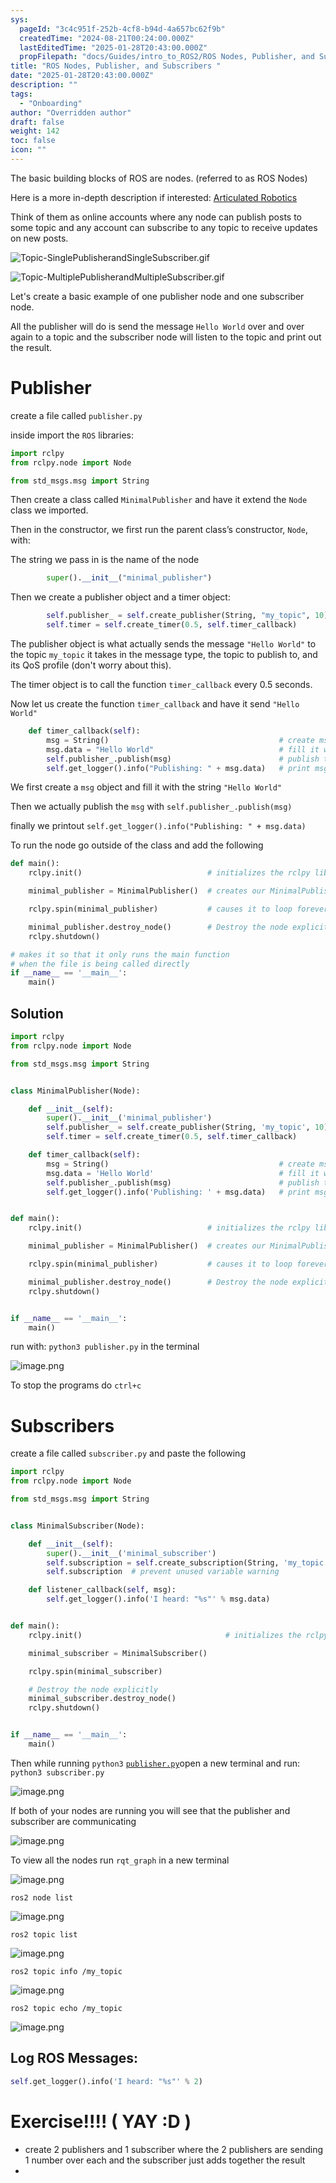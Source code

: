 ```yaml
---
sys:
  pageId: "3c4c951f-252b-4cf8-b94d-4a657bc62f9b"
  createdTime: "2024-08-21T00:24:00.000Z"
  lastEditedTime: "2025-01-28T20:43:00.000Z"
  propFilepath: "docs/Guides/intro_to_ROS2/ROS Nodes, Publisher, and Subscribers .md"
title: "ROS Nodes, Publisher, and Subscribers "
date: "2025-01-28T20:43:00.000Z"
description: ""
tags:
  - "Onboarding"
author: "Overridden author"
draft: false
weight: 142
toc: false
icon: ""
---
```


The basic building blocks of ROS are nodes. (referred to as ROS Nodes)

Here is a more in-depth description if interested: [Articulated Robotics](https://articulatedrobotics.xyz/tutorials/ready-for-ros/ros-overview#2-nodes)

Think of them as online accounts where any node can publish posts to some topic and any account can subscribe to any topic to receive updates on new posts.

![Topic-SinglePublisherandSingleSubscriber.gif](https://docs.ros.org/en/humble/_images/Topic-SinglePublisherandSingleSubscriber.gif)

![Topic-MultiplePublisherandMultipleSubscriber.gif](https://docs.ros.org/en/humble/_images/Topic-MultiplePublisherandMultipleSubscriber.gif)

Let's create a basic example of one publisher node and one subscriber node.

All the publisher will do is send the message `Hello World` over and over again to a topic and the subscriber node will listen to the topic and print out the result.

# Publisher

create a file called `publisher.py` 

inside import the `ROS` libraries:

```python
import rclpy
from rclpy.node import Node

from std_msgs.msg import String
```

Then create a class called `MinimalPublisher` and have it extend the `Node` class we imported.

Then in the constructor, we first run the parent class’s constructor, `Node`, with:

The string we pass in is the name of the node

```python
        super().__init__("minimal_publisher")
```

Then we create a publisher object and a timer object:

```python
        self.publisher_ = self.create_publisher(String, "my_topic", 10)
        self.timer = self.create_timer(0.5, self.timer_callback)
```

The publisher object is what actually sends the message `"Hello World"` to the topic `my_topic` it takes in the message type, the topic to publish to, and its QoS profile (don't worry about this).

The timer object is to call the function `timer_callback` every 0.5 seconds.

Now let us create the function `timer_callback` and have it send `"Hello World"`

```python
    def timer_callback(self):
        msg = String()                                      # create msg object
        msg.data = "Hello World"                            # fill it with data
        self.publisher_.publish(msg)                        # publish the message
        self.get_logger().info("Publishing: " + msg.data)   # print msg
```

We first create a `msg` object and fill it with the string `"Hello World"`

Then we actually publish the `msg` with `self.publisher_.publish(msg)`

finally we printout `self.get_logger().info("Publishing: " + msg.data)`

To run the node go outside of the class and add the following

```python
def main():
    rclpy.init()                            # initializes the rclpy library

    minimal_publisher = MinimalPublisher()  # creates our MinimalPublisher object

    rclpy.spin(minimal_publisher)           # causes it to loop forever

    minimal_publisher.destroy_node()        # Destroy the node explicitly
    rclpy.shutdown()

# makes it so that it only runs the main function
# when the file is being called directly
if __name__ == '__main__': 
    main()
```

## Solution

```python
import rclpy
from rclpy.node import Node

from std_msgs.msg import String


class MinimalPublisher(Node):

    def __init__(self):
        super().__init__('minimal_publisher')
        self.publisher_ = self.create_publisher(String, 'my_topic', 10)
        self.timer = self.create_timer(0.5, self.timer_callback)

    def timer_callback(self):
        msg = String()                                      # create msg object
        msg.data = 'Hello World'                            # fill it with data
        self.publisher_.publish(msg)                        # publish the message
        self.get_logger().info('Publishing: ' + msg.data)   # print msg


def main():
    rclpy.init()                            # initializes the rclpy library

    minimal_publisher = MinimalPublisher()  # creates our MinimalPublisher object

    rclpy.spin(minimal_publisher)           # causes it to loop forever

    minimal_publisher.destroy_node()        # Destroy the node explicitly
    rclpy.shutdown()


if __name__ == '__main__':
    main()
```

run with: `python3 publisher.py` in the terminal

![image.png](https://prod-files-secure.s3.us-west-2.amazonaws.com/d518164a-d88e-44d1-a4ee-3adb3bd8bce0/9214accb-ad5b-44f1-a31c-b3167c59138b/image.png?X-Amz-Algorithm=AWS4-HMAC-SHA256&X-Amz-Content-Sha256=UNSIGNED-PAYLOAD&X-Amz-Credential=ASIAZI2LB466XM6PCVM4%2F20250603%2Fus-west-2%2Fs3%2Faws4_request&X-Amz-Date=20250603T132607Z&X-Amz-Expires=3600&X-Amz-Security-Token=IQoJb3JpZ2luX2VjED0aCXVzLXdlc3QtMiJGMEQCIAmBP%2F0wN1ezrf004T%2FIs%2BAnnXKXShnLj5THTaXjmg8aAiA%2BnjUYcklGuCfpENhobNnij%2FpYYlE%2Fq6YfmrZJolBrlSr%2FAwgWEAAaDDYzNzQyMzE4MzgwNSIMs9Xv9QJgwVEqeM9lKtwDjGsSYyHXAZqzeZfhwrqmAi9o5enhUmZcGCS%2FajDzURWcfYlisR4VjfMpz7%2FS%2B5wgWJqpo%2FGOQT1aoLdSSBTQ6Kkmi37LBuVgct7W8R4uGeUdtY%2FMwPNmw%2BNZXE4dDxESKAO0jhHBhU9PAeegEyU8t9lB%2Fe%2Fg%2FqO3sHiAu3gUdVzSWlNPFtxYC9nVHnm6bydyNYnAgBEFArPOYeu%2F3HTpT%2F1EMbrMeV6328XZDTgvpBrICOppC6y2u1vqxtgvnapLNOr9A7H8X0Pb8pmG8Ho3zKV9QejgZ1I36dYyHV7BtqKcoI07LeC7C%2FKJ5WxCZyiLqZ%2B2U75uaEexJ%2FnVf2WMb6kLo%2BGKqFmBO6eKU6CKUJvHfsu5EKBppTQ%2B6JPHbwtlZupPQvfTlUzfBzYWWtGopnoGLEcVB1EVw4xChqW3kCEeEDidHrDBF1pjixUYGsZmU%2FOIRNmPJrFQHLV7Sv6Dx8kX1tYcEKRTaSpVZvV6dO3r0dzsfqjZLhAoYcggCYymuDRnr02BDPPxaPWGelMkgvnCHH%2BL9lsZiOJPG%2Bg1IaF0ISPGVhdwdl1K48TuIoXYXV2yQ%2BtEnbLNN4EivZbF0PZ%2FxoMB3%2BtVonhvrMTy3wLaptvLPRcFI2uUzXsw7eX7wQY6pgFQWQE4kRqKJdbTrNMvPFcS2MRH7DXkaNZdW%2Bv6%2B9vav38fyC2G2SAY5CH6VmgzLEM9G9OwUWmI5VHQove7hvM3S9Gq3VEGWRDbaHKeoQn6P6fnaWpxWi8uGqOgs1VhkhquLqpoYYvQ6lflpSRs42YTpctHXm2DbDya1%2F01Cs3izCVy1LtugtteO6bH0%2FUMXgpR62jVx4cH5E7TR9wouyPC%2FWbi6WEZ&X-Amz-Signature=aa65c2c30b3e46bc833139277101b4b1667d9d0e465a6e9179a23cedf05a7d59&X-Amz-SignedHeaders=host&x-id=GetObject)

To stop the programs do `ctrl+c`

# Subscribers

create a file called `subscriber.py` and paste the following

```python
import rclpy
from rclpy.node import Node

from std_msgs.msg import String


class MinimalSubscriber(Node):

    def __init__(self):
        super().__init__('minimal_subscriber')
        self.subscription = self.create_subscription(String, 'my_topic', self.listener_callback, 10)
        self.subscription  # prevent unused variable warning

    def listener_callback(self, msg):
        self.get_logger().info('I heard: "%s"' % msg.data)


def main():
    rclpy.init()                                # initializes the rclpy library

    minimal_subscriber = MinimalSubscriber()

    rclpy.spin(minimal_subscriber)

    # Destroy the node explicitly
    minimal_subscriber.destroy_node()
    rclpy.shutdown()


if __name__ == '__main__':
    main()
```

Then while running `python3` [`publisher.py`](http://publisher.py/)open a new terminal and run: `python3 subscriber.py` 

![image.png](https://prod-files-secure.s3.us-west-2.amazonaws.com/d518164a-d88e-44d1-a4ee-3adb3bd8bce0/611fccf2-c738-4dbd-94e9-98f209092866/image.png?X-Amz-Algorithm=AWS4-HMAC-SHA256&X-Amz-Content-Sha256=UNSIGNED-PAYLOAD&X-Amz-Credential=ASIAZI2LB466XM6PCVM4%2F20250603%2Fus-west-2%2Fs3%2Faws4_request&X-Amz-Date=20250603T132607Z&X-Amz-Expires=3600&X-Amz-Security-Token=IQoJb3JpZ2luX2VjED0aCXVzLXdlc3QtMiJGMEQCIAmBP%2F0wN1ezrf004T%2FIs%2BAnnXKXShnLj5THTaXjmg8aAiA%2BnjUYcklGuCfpENhobNnij%2FpYYlE%2Fq6YfmrZJolBrlSr%2FAwgWEAAaDDYzNzQyMzE4MzgwNSIMs9Xv9QJgwVEqeM9lKtwDjGsSYyHXAZqzeZfhwrqmAi9o5enhUmZcGCS%2FajDzURWcfYlisR4VjfMpz7%2FS%2B5wgWJqpo%2FGOQT1aoLdSSBTQ6Kkmi37LBuVgct7W8R4uGeUdtY%2FMwPNmw%2BNZXE4dDxESKAO0jhHBhU9PAeegEyU8t9lB%2Fe%2Fg%2FqO3sHiAu3gUdVzSWlNPFtxYC9nVHnm6bydyNYnAgBEFArPOYeu%2F3HTpT%2F1EMbrMeV6328XZDTgvpBrICOppC6y2u1vqxtgvnapLNOr9A7H8X0Pb8pmG8Ho3zKV9QejgZ1I36dYyHV7BtqKcoI07LeC7C%2FKJ5WxCZyiLqZ%2B2U75uaEexJ%2FnVf2WMb6kLo%2BGKqFmBO6eKU6CKUJvHfsu5EKBppTQ%2B6JPHbwtlZupPQvfTlUzfBzYWWtGopnoGLEcVB1EVw4xChqW3kCEeEDidHrDBF1pjixUYGsZmU%2FOIRNmPJrFQHLV7Sv6Dx8kX1tYcEKRTaSpVZvV6dO3r0dzsfqjZLhAoYcggCYymuDRnr02BDPPxaPWGelMkgvnCHH%2BL9lsZiOJPG%2Bg1IaF0ISPGVhdwdl1K48TuIoXYXV2yQ%2BtEnbLNN4EivZbF0PZ%2FxoMB3%2BtVonhvrMTy3wLaptvLPRcFI2uUzXsw7eX7wQY6pgFQWQE4kRqKJdbTrNMvPFcS2MRH7DXkaNZdW%2Bv6%2B9vav38fyC2G2SAY5CH6VmgzLEM9G9OwUWmI5VHQove7hvM3S9Gq3VEGWRDbaHKeoQn6P6fnaWpxWi8uGqOgs1VhkhquLqpoYYvQ6lflpSRs42YTpctHXm2DbDya1%2F01Cs3izCVy1LtugtteO6bH0%2FUMXgpR62jVx4cH5E7TR9wouyPC%2FWbi6WEZ&X-Amz-Signature=00adfada230d657456187c64c514a8fcc18126ca7618c2afbca8c97cc696e271&X-Amz-SignedHeaders=host&x-id=GetObject)

If both of your nodes are running you will see that the publisher and subscriber are communicating

![image.png](https://prod-files-secure.s3.us-west-2.amazonaws.com/d518164a-d88e-44d1-a4ee-3adb3bd8bce0/eea428b5-1cf0-43bb-a30b-81cbaf6c5c78/image.png?X-Amz-Algorithm=AWS4-HMAC-SHA256&X-Amz-Content-Sha256=UNSIGNED-PAYLOAD&X-Amz-Credential=ASIAZI2LB466XM6PCVM4%2F20250603%2Fus-west-2%2Fs3%2Faws4_request&X-Amz-Date=20250603T132607Z&X-Amz-Expires=3600&X-Amz-Security-Token=IQoJb3JpZ2luX2VjED0aCXVzLXdlc3QtMiJGMEQCIAmBP%2F0wN1ezrf004T%2FIs%2BAnnXKXShnLj5THTaXjmg8aAiA%2BnjUYcklGuCfpENhobNnij%2FpYYlE%2Fq6YfmrZJolBrlSr%2FAwgWEAAaDDYzNzQyMzE4MzgwNSIMs9Xv9QJgwVEqeM9lKtwDjGsSYyHXAZqzeZfhwrqmAi9o5enhUmZcGCS%2FajDzURWcfYlisR4VjfMpz7%2FS%2B5wgWJqpo%2FGOQT1aoLdSSBTQ6Kkmi37LBuVgct7W8R4uGeUdtY%2FMwPNmw%2BNZXE4dDxESKAO0jhHBhU9PAeegEyU8t9lB%2Fe%2Fg%2FqO3sHiAu3gUdVzSWlNPFtxYC9nVHnm6bydyNYnAgBEFArPOYeu%2F3HTpT%2F1EMbrMeV6328XZDTgvpBrICOppC6y2u1vqxtgvnapLNOr9A7H8X0Pb8pmG8Ho3zKV9QejgZ1I36dYyHV7BtqKcoI07LeC7C%2FKJ5WxCZyiLqZ%2B2U75uaEexJ%2FnVf2WMb6kLo%2BGKqFmBO6eKU6CKUJvHfsu5EKBppTQ%2B6JPHbwtlZupPQvfTlUzfBzYWWtGopnoGLEcVB1EVw4xChqW3kCEeEDidHrDBF1pjixUYGsZmU%2FOIRNmPJrFQHLV7Sv6Dx8kX1tYcEKRTaSpVZvV6dO3r0dzsfqjZLhAoYcggCYymuDRnr02BDPPxaPWGelMkgvnCHH%2BL9lsZiOJPG%2Bg1IaF0ISPGVhdwdl1K48TuIoXYXV2yQ%2BtEnbLNN4EivZbF0PZ%2FxoMB3%2BtVonhvrMTy3wLaptvLPRcFI2uUzXsw7eX7wQY6pgFQWQE4kRqKJdbTrNMvPFcS2MRH7DXkaNZdW%2Bv6%2B9vav38fyC2G2SAY5CH6VmgzLEM9G9OwUWmI5VHQove7hvM3S9Gq3VEGWRDbaHKeoQn6P6fnaWpxWi8uGqOgs1VhkhquLqpoYYvQ6lflpSRs42YTpctHXm2DbDya1%2F01Cs3izCVy1LtugtteO6bH0%2FUMXgpR62jVx4cH5E7TR9wouyPC%2FWbi6WEZ&X-Amz-Signature=3c149008f7943ed5eb80fa8df992448168370579a52b689aa29a8de997bbf35c&X-Amz-SignedHeaders=host&x-id=GetObject)

To view all the nodes run `rqt_graph` in a new terminal

![image.png](https://prod-files-secure.s3.us-west-2.amazonaws.com/d518164a-d88e-44d1-a4ee-3adb3bd8bce0/1d98e964-4318-4d62-b5c4-8c8f78368598/image.png?X-Amz-Algorithm=AWS4-HMAC-SHA256&X-Amz-Content-Sha256=UNSIGNED-PAYLOAD&X-Amz-Credential=ASIAZI2LB466XM6PCVM4%2F20250603%2Fus-west-2%2Fs3%2Faws4_request&X-Amz-Date=20250603T132607Z&X-Amz-Expires=3600&X-Amz-Security-Token=IQoJb3JpZ2luX2VjED0aCXVzLXdlc3QtMiJGMEQCIAmBP%2F0wN1ezrf004T%2FIs%2BAnnXKXShnLj5THTaXjmg8aAiA%2BnjUYcklGuCfpENhobNnij%2FpYYlE%2Fq6YfmrZJolBrlSr%2FAwgWEAAaDDYzNzQyMzE4MzgwNSIMs9Xv9QJgwVEqeM9lKtwDjGsSYyHXAZqzeZfhwrqmAi9o5enhUmZcGCS%2FajDzURWcfYlisR4VjfMpz7%2FS%2B5wgWJqpo%2FGOQT1aoLdSSBTQ6Kkmi37LBuVgct7W8R4uGeUdtY%2FMwPNmw%2BNZXE4dDxESKAO0jhHBhU9PAeegEyU8t9lB%2Fe%2Fg%2FqO3sHiAu3gUdVzSWlNPFtxYC9nVHnm6bydyNYnAgBEFArPOYeu%2F3HTpT%2F1EMbrMeV6328XZDTgvpBrICOppC6y2u1vqxtgvnapLNOr9A7H8X0Pb8pmG8Ho3zKV9QejgZ1I36dYyHV7BtqKcoI07LeC7C%2FKJ5WxCZyiLqZ%2B2U75uaEexJ%2FnVf2WMb6kLo%2BGKqFmBO6eKU6CKUJvHfsu5EKBppTQ%2B6JPHbwtlZupPQvfTlUzfBzYWWtGopnoGLEcVB1EVw4xChqW3kCEeEDidHrDBF1pjixUYGsZmU%2FOIRNmPJrFQHLV7Sv6Dx8kX1tYcEKRTaSpVZvV6dO3r0dzsfqjZLhAoYcggCYymuDRnr02BDPPxaPWGelMkgvnCHH%2BL9lsZiOJPG%2Bg1IaF0ISPGVhdwdl1K48TuIoXYXV2yQ%2BtEnbLNN4EivZbF0PZ%2FxoMB3%2BtVonhvrMTy3wLaptvLPRcFI2uUzXsw7eX7wQY6pgFQWQE4kRqKJdbTrNMvPFcS2MRH7DXkaNZdW%2Bv6%2B9vav38fyC2G2SAY5CH6VmgzLEM9G9OwUWmI5VHQove7hvM3S9Gq3VEGWRDbaHKeoQn6P6fnaWpxWi8uGqOgs1VhkhquLqpoYYvQ6lflpSRs42YTpctHXm2DbDya1%2F01Cs3izCVy1LtugtteO6bH0%2FUMXgpR62jVx4cH5E7TR9wouyPC%2FWbi6WEZ&X-Amz-Signature=2ac6e53ca0342f7e711a9332e7cb70667f0b3c8e94a9312b36bb2908fc490550&X-Amz-SignedHeaders=host&x-id=GetObject)

`ros2 node list`

![image.png](https://prod-files-secure.s3.us-west-2.amazonaws.com/d518164a-d88e-44d1-a4ee-3adb3bd8bce0/680ac8cf-e6d9-4164-9ece-5b9a6fccffee/image.png?X-Amz-Algorithm=AWS4-HMAC-SHA256&X-Amz-Content-Sha256=UNSIGNED-PAYLOAD&X-Amz-Credential=ASIAZI2LB466XM6PCVM4%2F20250603%2Fus-west-2%2Fs3%2Faws4_request&X-Amz-Date=20250603T132607Z&X-Amz-Expires=3600&X-Amz-Security-Token=IQoJb3JpZ2luX2VjED0aCXVzLXdlc3QtMiJGMEQCIAmBP%2F0wN1ezrf004T%2FIs%2BAnnXKXShnLj5THTaXjmg8aAiA%2BnjUYcklGuCfpENhobNnij%2FpYYlE%2Fq6YfmrZJolBrlSr%2FAwgWEAAaDDYzNzQyMzE4MzgwNSIMs9Xv9QJgwVEqeM9lKtwDjGsSYyHXAZqzeZfhwrqmAi9o5enhUmZcGCS%2FajDzURWcfYlisR4VjfMpz7%2FS%2B5wgWJqpo%2FGOQT1aoLdSSBTQ6Kkmi37LBuVgct7W8R4uGeUdtY%2FMwPNmw%2BNZXE4dDxESKAO0jhHBhU9PAeegEyU8t9lB%2Fe%2Fg%2FqO3sHiAu3gUdVzSWlNPFtxYC9nVHnm6bydyNYnAgBEFArPOYeu%2F3HTpT%2F1EMbrMeV6328XZDTgvpBrICOppC6y2u1vqxtgvnapLNOr9A7H8X0Pb8pmG8Ho3zKV9QejgZ1I36dYyHV7BtqKcoI07LeC7C%2FKJ5WxCZyiLqZ%2B2U75uaEexJ%2FnVf2WMb6kLo%2BGKqFmBO6eKU6CKUJvHfsu5EKBppTQ%2B6JPHbwtlZupPQvfTlUzfBzYWWtGopnoGLEcVB1EVw4xChqW3kCEeEDidHrDBF1pjixUYGsZmU%2FOIRNmPJrFQHLV7Sv6Dx8kX1tYcEKRTaSpVZvV6dO3r0dzsfqjZLhAoYcggCYymuDRnr02BDPPxaPWGelMkgvnCHH%2BL9lsZiOJPG%2Bg1IaF0ISPGVhdwdl1K48TuIoXYXV2yQ%2BtEnbLNN4EivZbF0PZ%2FxoMB3%2BtVonhvrMTy3wLaptvLPRcFI2uUzXsw7eX7wQY6pgFQWQE4kRqKJdbTrNMvPFcS2MRH7DXkaNZdW%2Bv6%2B9vav38fyC2G2SAY5CH6VmgzLEM9G9OwUWmI5VHQove7hvM3S9Gq3VEGWRDbaHKeoQn6P6fnaWpxWi8uGqOgs1VhkhquLqpoYYvQ6lflpSRs42YTpctHXm2DbDya1%2F01Cs3izCVy1LtugtteO6bH0%2FUMXgpR62jVx4cH5E7TR9wouyPC%2FWbi6WEZ&X-Amz-Signature=fef6472db64382b621ecf8ed9860e63788a3804f1586227340e3603075dcb9b1&X-Amz-SignedHeaders=host&x-id=GetObject)

`ros2 topic list`

![image.png](https://prod-files-secure.s3.us-west-2.amazonaws.com/d518164a-d88e-44d1-a4ee-3adb3bd8bce0/eee2ebe1-27ef-4a4a-96fb-2ca54126fb29/image.png?X-Amz-Algorithm=AWS4-HMAC-SHA256&X-Amz-Content-Sha256=UNSIGNED-PAYLOAD&X-Amz-Credential=ASIAZI2LB466XM6PCVM4%2F20250603%2Fus-west-2%2Fs3%2Faws4_request&X-Amz-Date=20250603T132607Z&X-Amz-Expires=3600&X-Amz-Security-Token=IQoJb3JpZ2luX2VjED0aCXVzLXdlc3QtMiJGMEQCIAmBP%2F0wN1ezrf004T%2FIs%2BAnnXKXShnLj5THTaXjmg8aAiA%2BnjUYcklGuCfpENhobNnij%2FpYYlE%2Fq6YfmrZJolBrlSr%2FAwgWEAAaDDYzNzQyMzE4MzgwNSIMs9Xv9QJgwVEqeM9lKtwDjGsSYyHXAZqzeZfhwrqmAi9o5enhUmZcGCS%2FajDzURWcfYlisR4VjfMpz7%2FS%2B5wgWJqpo%2FGOQT1aoLdSSBTQ6Kkmi37LBuVgct7W8R4uGeUdtY%2FMwPNmw%2BNZXE4dDxESKAO0jhHBhU9PAeegEyU8t9lB%2Fe%2Fg%2FqO3sHiAu3gUdVzSWlNPFtxYC9nVHnm6bydyNYnAgBEFArPOYeu%2F3HTpT%2F1EMbrMeV6328XZDTgvpBrICOppC6y2u1vqxtgvnapLNOr9A7H8X0Pb8pmG8Ho3zKV9QejgZ1I36dYyHV7BtqKcoI07LeC7C%2FKJ5WxCZyiLqZ%2B2U75uaEexJ%2FnVf2WMb6kLo%2BGKqFmBO6eKU6CKUJvHfsu5EKBppTQ%2B6JPHbwtlZupPQvfTlUzfBzYWWtGopnoGLEcVB1EVw4xChqW3kCEeEDidHrDBF1pjixUYGsZmU%2FOIRNmPJrFQHLV7Sv6Dx8kX1tYcEKRTaSpVZvV6dO3r0dzsfqjZLhAoYcggCYymuDRnr02BDPPxaPWGelMkgvnCHH%2BL9lsZiOJPG%2Bg1IaF0ISPGVhdwdl1K48TuIoXYXV2yQ%2BtEnbLNN4EivZbF0PZ%2FxoMB3%2BtVonhvrMTy3wLaptvLPRcFI2uUzXsw7eX7wQY6pgFQWQE4kRqKJdbTrNMvPFcS2MRH7DXkaNZdW%2Bv6%2B9vav38fyC2G2SAY5CH6VmgzLEM9G9OwUWmI5VHQove7hvM3S9Gq3VEGWRDbaHKeoQn6P6fnaWpxWi8uGqOgs1VhkhquLqpoYYvQ6lflpSRs42YTpctHXm2DbDya1%2F01Cs3izCVy1LtugtteO6bH0%2FUMXgpR62jVx4cH5E7TR9wouyPC%2FWbi6WEZ&X-Amz-Signature=f4e29403d73e236793035ac708b219b0a6056c9991cac7fa1d002be82b6b3281&X-Amz-SignedHeaders=host&x-id=GetObject)

`ros2 topic info /my_topic`

![image.png](https://prod-files-secure.s3.us-west-2.amazonaws.com/d518164a-d88e-44d1-a4ee-3adb3bd8bce0/6288ef12-cb9e-406f-b9eb-65feed3a9011/image.png?X-Amz-Algorithm=AWS4-HMAC-SHA256&X-Amz-Content-Sha256=UNSIGNED-PAYLOAD&X-Amz-Credential=ASIAZI2LB466XM6PCVM4%2F20250603%2Fus-west-2%2Fs3%2Faws4_request&X-Amz-Date=20250603T132607Z&X-Amz-Expires=3600&X-Amz-Security-Token=IQoJb3JpZ2luX2VjED0aCXVzLXdlc3QtMiJGMEQCIAmBP%2F0wN1ezrf004T%2FIs%2BAnnXKXShnLj5THTaXjmg8aAiA%2BnjUYcklGuCfpENhobNnij%2FpYYlE%2Fq6YfmrZJolBrlSr%2FAwgWEAAaDDYzNzQyMzE4MzgwNSIMs9Xv9QJgwVEqeM9lKtwDjGsSYyHXAZqzeZfhwrqmAi9o5enhUmZcGCS%2FajDzURWcfYlisR4VjfMpz7%2FS%2B5wgWJqpo%2FGOQT1aoLdSSBTQ6Kkmi37LBuVgct7W8R4uGeUdtY%2FMwPNmw%2BNZXE4dDxESKAO0jhHBhU9PAeegEyU8t9lB%2Fe%2Fg%2FqO3sHiAu3gUdVzSWlNPFtxYC9nVHnm6bydyNYnAgBEFArPOYeu%2F3HTpT%2F1EMbrMeV6328XZDTgvpBrICOppC6y2u1vqxtgvnapLNOr9A7H8X0Pb8pmG8Ho3zKV9QejgZ1I36dYyHV7BtqKcoI07LeC7C%2FKJ5WxCZyiLqZ%2B2U75uaEexJ%2FnVf2WMb6kLo%2BGKqFmBO6eKU6CKUJvHfsu5EKBppTQ%2B6JPHbwtlZupPQvfTlUzfBzYWWtGopnoGLEcVB1EVw4xChqW3kCEeEDidHrDBF1pjixUYGsZmU%2FOIRNmPJrFQHLV7Sv6Dx8kX1tYcEKRTaSpVZvV6dO3r0dzsfqjZLhAoYcggCYymuDRnr02BDPPxaPWGelMkgvnCHH%2BL9lsZiOJPG%2Bg1IaF0ISPGVhdwdl1K48TuIoXYXV2yQ%2BtEnbLNN4EivZbF0PZ%2FxoMB3%2BtVonhvrMTy3wLaptvLPRcFI2uUzXsw7eX7wQY6pgFQWQE4kRqKJdbTrNMvPFcS2MRH7DXkaNZdW%2Bv6%2B9vav38fyC2G2SAY5CH6VmgzLEM9G9OwUWmI5VHQove7hvM3S9Gq3VEGWRDbaHKeoQn6P6fnaWpxWi8uGqOgs1VhkhquLqpoYYvQ6lflpSRs42YTpctHXm2DbDya1%2F01Cs3izCVy1LtugtteO6bH0%2FUMXgpR62jVx4cH5E7TR9wouyPC%2FWbi6WEZ&X-Amz-Signature=c47d2fedb837ce6243a9d898b9ff74c939983356f74d934d00721339a7c358cd&X-Amz-SignedHeaders=host&x-id=GetObject)

`ros2 topic echo /my_topic`

![image.png](https://prod-files-secure.s3.us-west-2.amazonaws.com/d518164a-d88e-44d1-a4ee-3adb3bd8bce0/0a6fcb4d-422d-4a6c-a803-749ef4adf2c6/image.png?X-Amz-Algorithm=AWS4-HMAC-SHA256&X-Amz-Content-Sha256=UNSIGNED-PAYLOAD&X-Amz-Credential=ASIAZI2LB466XM6PCVM4%2F20250603%2Fus-west-2%2Fs3%2Faws4_request&X-Amz-Date=20250603T132607Z&X-Amz-Expires=3600&X-Amz-Security-Token=IQoJb3JpZ2luX2VjED0aCXVzLXdlc3QtMiJGMEQCIAmBP%2F0wN1ezrf004T%2FIs%2BAnnXKXShnLj5THTaXjmg8aAiA%2BnjUYcklGuCfpENhobNnij%2FpYYlE%2Fq6YfmrZJolBrlSr%2FAwgWEAAaDDYzNzQyMzE4MzgwNSIMs9Xv9QJgwVEqeM9lKtwDjGsSYyHXAZqzeZfhwrqmAi9o5enhUmZcGCS%2FajDzURWcfYlisR4VjfMpz7%2FS%2B5wgWJqpo%2FGOQT1aoLdSSBTQ6Kkmi37LBuVgct7W8R4uGeUdtY%2FMwPNmw%2BNZXE4dDxESKAO0jhHBhU9PAeegEyU8t9lB%2Fe%2Fg%2FqO3sHiAu3gUdVzSWlNPFtxYC9nVHnm6bydyNYnAgBEFArPOYeu%2F3HTpT%2F1EMbrMeV6328XZDTgvpBrICOppC6y2u1vqxtgvnapLNOr9A7H8X0Pb8pmG8Ho3zKV9QejgZ1I36dYyHV7BtqKcoI07LeC7C%2FKJ5WxCZyiLqZ%2B2U75uaEexJ%2FnVf2WMb6kLo%2BGKqFmBO6eKU6CKUJvHfsu5EKBppTQ%2B6JPHbwtlZupPQvfTlUzfBzYWWtGopnoGLEcVB1EVw4xChqW3kCEeEDidHrDBF1pjixUYGsZmU%2FOIRNmPJrFQHLV7Sv6Dx8kX1tYcEKRTaSpVZvV6dO3r0dzsfqjZLhAoYcggCYymuDRnr02BDPPxaPWGelMkgvnCHH%2BL9lsZiOJPG%2Bg1IaF0ISPGVhdwdl1K48TuIoXYXV2yQ%2BtEnbLNN4EivZbF0PZ%2FxoMB3%2BtVonhvrMTy3wLaptvLPRcFI2uUzXsw7eX7wQY6pgFQWQE4kRqKJdbTrNMvPFcS2MRH7DXkaNZdW%2Bv6%2B9vav38fyC2G2SAY5CH6VmgzLEM9G9OwUWmI5VHQove7hvM3S9Gq3VEGWRDbaHKeoQn6P6fnaWpxWi8uGqOgs1VhkhquLqpoYYvQ6lflpSRs42YTpctHXm2DbDya1%2F01Cs3izCVy1LtugtteO6bH0%2FUMXgpR62jVx4cH5E7TR9wouyPC%2FWbi6WEZ&X-Amz-Signature=4c58cf15cc9c5ee077fb81051c73e6c09ef464f0bba3fb0b1e86f229bd453c83&X-Amz-SignedHeaders=host&x-id=GetObject)

## Log ROS Messages:

```python
self.get_logger().info('I heard: "%s"' % 2)
```

# Exercise!!!! ( YAY :D )

- create 2 publishers and 1 subscriber where the 2 publishers are sending 1 number over each and the subscriber just adds together the result
- 
